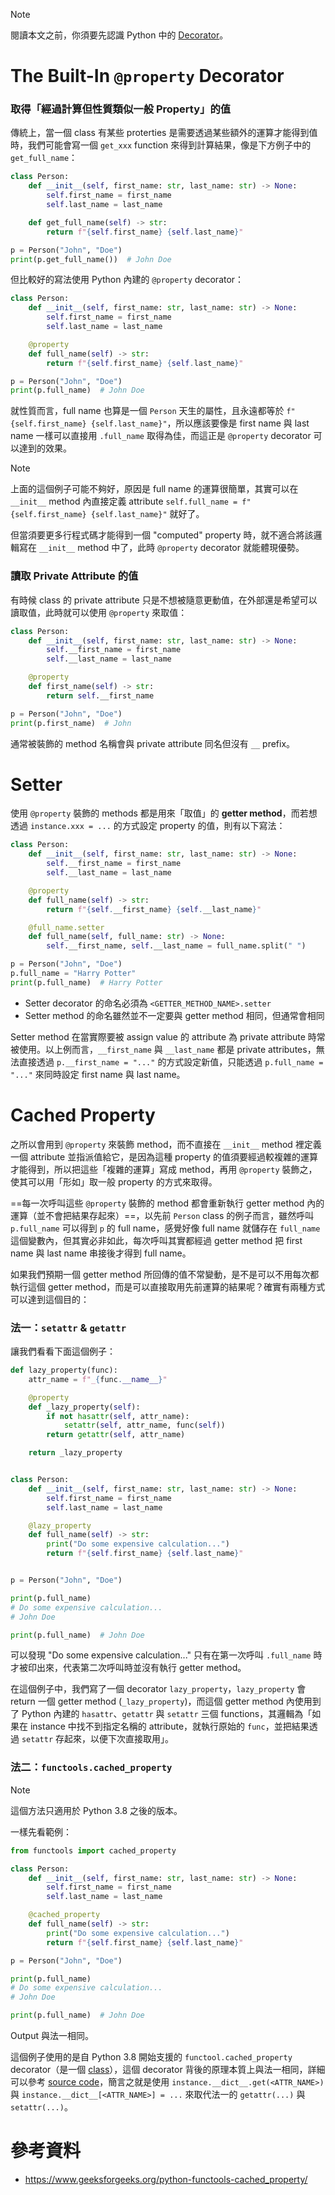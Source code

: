 >[!Note]
>閱讀本文之前，你須要先認識 Python 中的 [Decorator](</Programming Language/Python/Decorator.md>)。

# The Built-In `@property` Decorator

### 取得「經過計算但性質類似一般 Property」的值

傳統上，當一個 class 有某些 proterties 是需要透過某些額外的運算才能得到值時，我們可能會寫一個 `get_xxx` function 來得到計算結果，像是下方例子中的 `get_full_name`：

```Python
class Person:
    def __init__(self, first_name: str, last_name: str) -> None:
        self.first_name = first_name
        self.last_name = last_name

    def get_full_name(self) -> str:
        return f"{self.first_name} {self.last_name}"

p = Person("John", "Doe")
print(p.get_full_name())  # John Doe
```

但比較好的寫法使用 Python 內建的 `@property` decorator：

```Python
class Person:
    def __init__(self, first_name: str, last_name: str) -> None:
        self.first_name = first_name
        self.last_name = last_name

    @property
    def full_name(self) -> str:
        return f"{self.first_name} {self.last_name}"

p = Person("John", "Doe")
print(p.full_name)  # John Doe
```

就性質而言，full name 也算是一個 `Person` 天生的屬性，且永遠都等於 `f"{self.first_name} {self.last_name}"`，所以應該要像是 first name 與 last name 一樣可以直接用 `.full_name` 取得為佳，而這正是 `@property` decorator 可以達到的效果。

>[!Note]
>上面的這個例子可能不夠好，原因是 full name 的運算很簡單，其實可以在 `__init__` method 內直接定義 attribute `self.full_name = f"{self.first_name} {self.last_name}"` 就好了。
>
>但當須要更多行程式碼才能得到一個 "computed" property 時，就不適合將該邏輯寫在 `__init__` method 中了，此時 `@property` decorator 就能體現優勢。

### 讀取 Private Attribute 的值

有時候 class 的 private attribute 只是不想被隨意更動值，在外部還是希望可以讀取值，此時就可以使用 `@property` 來取值：

```Python
class Person:
    def __init__(self, first_name: str, last_name: str) -> None:
        self.__first_name = first_name
        self.__last_name = last_name

    @property
    def first_name(self) -> str:
        return self.__first_name

p = Person("John", "Doe")
print(p.first_name)  # John
```

通常被裝飾的 method 名稱會與 private attribute 同名但沒有 `__` prefix。

# Setter

使用 `@property` 裝飾的 methods 都是用來「取值」的 **getter method**，而若想透過 `instance.xxx = ...` 的方式設定 property 的值，則有以下寫法：

```Python
class Person:
    def __init__(self, first_name: str, last_name: str) -> None:
        self.__first_name = first_name
        self.__last_name = last_name

    @property
    def full_name(self) -> str:
        return f"{self.__first_name} {self.__last_name}"

    @full_name.setter
    def full_name(self, full_name: str) -> None:
        self.__first_name, self.__last_name = full_name.split(" ")

p = Person("John", "Doe")
p.full_name = "Harry Potter"
print(p.full_name)  # Harry Potter
```

- Setter decorator 的命名必須為 `<GETTER_METHOD_NAME>.setter`
- Setter method 的命名雖然並不一定要與 getter method 相同，但通常會相同

Setter method 在當實際要被 assign value 的 attribute 為 private attribute 時常被使用。以上例而言，`__first_name` 與 `__last_name` 都是 private attributes，無法直接透過 `p.__first_name = "..."` 的方式設定新值，只能透過 `p.full_name = "..."` 來同時設定 first name 與 last name。

# Cached Property

之所以會用到 `@property` 來裝飾 method，而不直接在 `__init__` method 裡定義一個 attribute 並指派值給它，是因為這種 property 的值須要經過較複雜的運算才能得到，所以把這些「複雜的運算」寫成 method，再用 `@property` 裝飾之，使其可以用「形如」取一般 property 的方式來取得。

==每一次呼叫這些 `@property` 裝飾的 method 都會重新執行 getter method 內的運算（並不會把結果存起來）==，以先前 `Person` class 的例子而言，雖然呼叫 `p.full_name` 可以得到 `p` 的 full name，感覺好像 full name 就儲存在 `full_name` 這個變數內，但其實必非如此，每次呼叫其實都經過 getter method 把 first name 與 last name 串接後才得到 full name。

如果我們預期一個 getter method 所回傳的值不常變動，是不是可以不用每次都執行這個 getter method，而是可以直接取用先前運算的結果呢？確實有兩種方式可以達到這個目的：

### 法一：`setattr` & `getattr`

讓我們看看下面這個例子：

```Python
def lazy_property(func):
    attr_name = f"_{func.__name__}"

    @property
    def _lazy_property(self):
        if not hasattr(self, attr_name):
            setattr(self, attr_name, func(self))
        return getattr(self, attr_name)

    return _lazy_property


class Person:
    def __init__(self, first_name: str, last_name: str) -> None:
        self.first_name = first_name
        self.last_name = last_name

    @lazy_property
    def full_name(self) -> str:
        print("Do some expensive calculation...")
        return f"{self.first_name} {self.last_name}"


p = Person("John", "Doe")

print(p.full_name)
# Do some expensive calculation...
# John Doe

print(p.full_name)  # John Doe
```

可以發現 "Do some expensive calculation..." 只有在第一次呼叫 `.full_name` 時才被印出來，代表第二次呼叫時並沒有執行 getter method。

在這個例子中，我們寫了一個 decorator `lazy_property`，`lazy_property` 會 return 一個 getter method (`_lazy_property`)，而這個 getter method 內使用到了 Python 內建的 `hasattr`、`getattr` 與 `setattr` 三個 functions，其邏輯為「如果在 instance 中找不到指定名稱的 attribute，就執行原始的 `func`，並把結果透過 `setattr` 存起來，以便下次直接取用」。

### 法二：`functools.cached_property`

>[!Note]
>這個方法只適用於 Python 3.8 之後的版本。

一樣先看範例：

```Python
from functools import cached_property

class Person:
    def __init__(self, first_name: str, last_name: str) -> None:
        self.first_name = first_name
        self.last_name = last_name

    @cached_property
    def full_name(self) -> str:
        print("Do some expensive calculation...")
        return f"{self.first_name} {self.last_name}"

p = Person("John", "Doe")

print(p.full_name)
# Do some expensive calculation...
# John Doe

print(p.full_name)  # John Doe
```

Output 與法一相同。

這個例子使用的是自 Python 3.8 開始支援的 `functool.cached_property` decorator（是一個 [class](</Programming Language/Python/Decorator.md#Class as Decorator>)），這個 decorator 背後的原理本質上與法一相同，詳細可以參考 [source code](https://github.com/python/cpython/blob/7fc9be350af055538e70ece8d7de78414bad431e/Lib/functools.py#L965)，簡言之就是使用 `instance.__dict__.get(<ATTR_NAME>)` 與 `instance.__dict__[<ATTR_NAME>] = ...` 來取代法一的 `getattr(...)` 與 `setattr(...)`。

# 參考資料

- <https://www.geeksforgeeks.org/python-functools-cached_property/>
